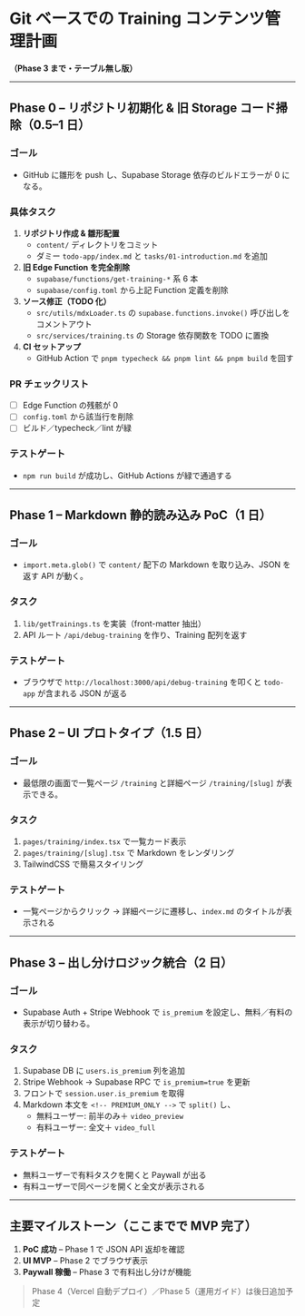 # Git ベースでの Training コンテンツ管理計画

**（Phase 3 まで・テーブル無し版）**

---

## Phase 0 – リポジトリ初期化 & 旧 Storage コード掃除（0.5–1 日）

### ゴール

- GitHub に雛形を push し、Supabase Storage 依存のビルドエラーが 0 になる。

### 具体タスク

1. **リポジトリ作成 & 雛形配置**
   - `content/` ディレクトリをコミット
   - ダミー `todo-app/index.md` と `tasks/01-introduction.md` を追加
2. **旧 Edge Function を完全削除**
   - `supabase/functions/get-training-*` 系 6 本
   - `supabase/config.toml` から上記 Function 定義を削除
3. **ソース修正（TODO 化）**
   - `src/utils/mdxLoader.ts` の `supabase.functions.invoke()` 呼び出しをコメントアウト
   - `src/services/training.ts` の Storage 依存関数を TODO に置換
4. **CI セットアップ**
   - GitHub Action で `pnpm typecheck && pnpm lint && pnpm build` を回す

### PR チェックリスト

- [ ] Edge Function の残骸が 0
- [ ] `config.toml` から該当行を削除
- [ ] ビルド／typecheck／lint が緑

### テストゲート

- `npm run build` が成功し、GitHub Actions が緑で通過する

---

## Phase 1 – Markdown 静的読み込み PoC（1 日）

### ゴール

- `import.meta.glob()` で `content/` 配下の Markdown を取り込み、JSON を返す API が動く。

### タスク

1. `lib/getTrainings.ts` を実装（front-matter 抽出）
2. API ルート `/api/debug-training` を作り、Training 配列を返す

### テストゲート

- ブラウザで `http://localhost:3000/api/debug-training` を叩くと `todo-app` が含まれる JSON が返る

---

## Phase 2 – UI プロトタイプ（1.5 日）

### ゴール

- 最低限の画面で一覧ページ `/training` と詳細ページ `/training/[slug]` が表示できる。

### タスク

1. `pages/training/index.tsx` で一覧カード表示
2. `pages/training/[slug].tsx` で Markdown をレンダリング
3. TailwindCSS で簡易スタイリング

### テストゲート

- 一覧ページからクリック → 詳細ページに遷移し、`index.md` のタイトルが表示される

---

## Phase 3 – 出し分けロジック統合（2 日）

### ゴール

- Supabase Auth + Stripe Webhook で `is_premium` を設定し、無料／有料の表示が切り替わる。

### タスク

1. Supabase DB に `users.is_premium` 列を追加
2. Stripe Webhook → Supabase RPC で `is_premium=true` を更新
3. フロントで `session.user.is_premium` を取得
4. Markdown 本文を `<!-- PREMIUM_ONLY -->` で `split()` し、
   - 無料ユーザー: 前半のみ＋ `video_preview`
   - 有料ユーザー: 全文＋ `video_full`

### テストゲート

- 無料ユーザーで有料タスクを開くと Paywall が出る
- 有料ユーザーで同ページを開くと全文が表示される

---

## 主要マイルストーン（ここまでで MVP 完了）

1. **PoC 成功** – Phase 1 で JSON API 返却を確認
2. **UI MVP** – Phase 2 でブラウザ表示
3. **Paywall 稼働** – Phase 3 で有料出し分けが機能

> Phase 4（Vercel 自動デプロイ）／Phase 5（運用ガイド）は後日追加予定
